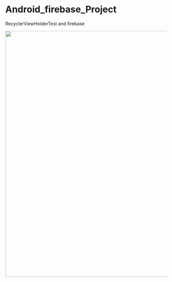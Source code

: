 # Android_firebase_Project
RecyclerViewHolderTest and firebase

<image src="images/firebase.JPG" width="1024" height="768" >
